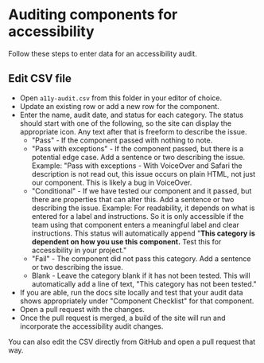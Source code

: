 # Auditing components for accessibility

Follow these steps to enter data for an accessibility audit.

## Edit CSV file

- Open `a11y-audit.csv` from this folder in your editor of choice.
- Update an existing row or add a new row for the component.
- Enter the name, audit date, and status for each category. The status should start with one of the following, so the site can display the appropriate icon. Any text after that is freeform to describe the issue.
    - "Pass" - If the component passed with nothing to note.
    - "Pass with exceptions" - If the component passed, but there is a potential edge case. Add a sentence or two describing the issue. Example: "Pass with exceptions - With VoiceOver and Safari the description is not read out, this issue occurs on plain HTML, not just our component. This is likely a bug in VoiceOver.
    - "Conditional" - If we have tested our component and it passed, but there are properties that can alter this. Add a sentence or two describing the issue. Example: For readability, it depends on what is entered for a label and instructions. So it is only accessible if the team using that component enters a meaningful label and clear instructions. This status will automatically append "**This category is dependent on how you use this component.** Test this for accessibility in your project."
    - "Fail" - The component did not pass this category. Add a sentence or two describing the issue.
    - Blank - Leave the category blank if it has not been tested. This will automatically add a line of text, "This category has not been tested."
- If you are able, run the docs site locally and test that your audit data shows appropriately under "Component Checklist" for that component.
- Open a pull request with the changes.
- Once the pull request is merged, a build of the site will run and incorporate the accessibility audit changes.

You can also edit the CSV directly from GitHub and open a pull request that way.